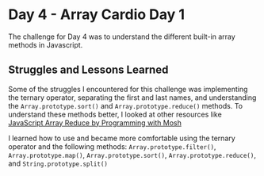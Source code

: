 # Day 4 - Array Cardio Day 1
The challenge for Day 4 was to understand the different built-in array methods in Javascript.

## Struggles and Lessons Learned
Some of the struggles I encountered for this challenge was implementing the ternary operator, separating the first and last names, and understanding the `Array.prototype.sort()` and `Array.prototype.reduce()` methods. To understand these methods better, I looked at other resources like [JavaScript Array Reduce by Programming with Mosh](https://www.youtube.com/watch?v=g1C40tDP0Bk)

I learned how to use and became more comfortable using the ternary operator and the following methods: `Array.prototype.filter()`, `Array.prototype.map()`, `Array.prototype.sort()`, `Array.prototype.reduce()`, and `String.prototype.split()`

